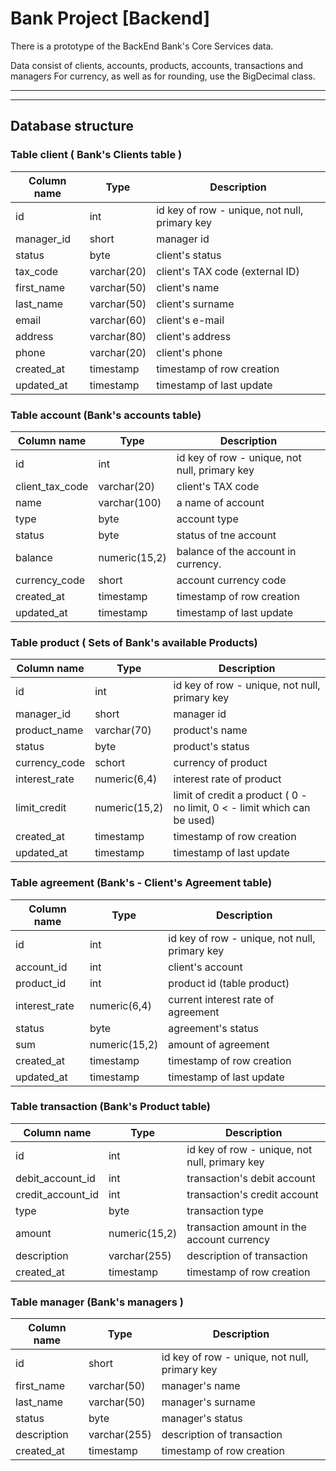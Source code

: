 # Bank Project [Backend]

 There is a prototype of the BackEnd Bank's Core Services data.

 Data consist of clients, accounts, products, accounts, transactions and managers
 For currency, as well as for rounding, use the BigDecimal class.
___


___
## Database structure

### Table client ( Bank's Clients table )

| Column name | Type        | Description                                   |
|-------------|-------------|-----------------------------------------------|
| id          | int         | id key of row - unique, not null, primary key | 
| manager_id  | short       | manager id                                    |
| status      | byte        | client's status                               |
| tax_code    | varchar(20) | client's TAX code (external ID)               |
| first_name  | varchar(50) | client's name                                 |
| last_name   | varchar(50) | client's surname                              |
| email       | varchar(60) | client's e-mail                               |                               
| address     | varchar(80) | client's address                              |
| phone       | varchar(20) | client's phone                                |                                
| created_at  | timestamp   | timestamp of row creation                     |
| updated_at  | timestamp   | timestamp of last update                      |



### Table account (Bank's accounts table)

| Column name     | Type          | Description                                   |
|-----------------|---------------|-----------------------------------------------|
| id              | int           | id key of row - unique, not null, primary key |
| client_tax_code | varchar(20)   | client's TAX code                             |         
| name            | varchar(100)  | a name of account                             |                              
| type            | byte          | account type                                  |                                   
| status          | byte          | status of tne account                         |                          
| balance         | numeric(15,2) | balance of the account in currency.  | 
| currency_code   | short         | account currency code                         |                          
| created_at      | timestamp     | timestamp of row creation                     |
| updated_at      | timestamp     | timestamp of last update                      |

### Table product ( Sets of Bank's available Products)
| Column name   | Type          | Description                                                              |
|---------------|---------------|--------------------------------------------------------------------------|
| id            | int           | id key of row - unique, not null, primary key                            |
| manager_id    | short         | manager id                                                               |
| product_name  | varchar(70)   | product's name                                                           |
| status        | byte          | product's status                                                         |
| currency_code | schort        | currency of product                                                      |
| interest_rate | numeric(6,4)  | interest rate of product                                                 |
| limit_credit  | numeric(15,2) | limit of credit a product ( 0 - no limit, 0 < - limit which can be used) |
| created_at    | timestamp     | timestamp of row creation                                                |
| updated_at    | timestamp     | timestamp of last update                                                 |

### Table agreement (Bank's - Client's  Agreement table)

| Column name   | Type          | Description                                   |
|---------------|---------------|-----------------------------------------------|
| id            | int           | id key of row - unique, not null, primary key |
| account_id    | int           | client's account                              | 
| product_id    | int           | product id (table product)                    | 
| interest_rate | numeric(6,4)	 | current interest rate of agreement            | 
| status        | byte           | agreement's status                            | 
| sum           | numeric(15,2) | amount of agreement                           | 
| created_at    | timestamp     | timestamp of row creation                     | 
| updated_at    | timestamp     | timestamp of last update                      | 

 ### Table transaction (Bank's Product table) 

| Column name        | Type          | Description                                   |
|--------------------|---------------|-----------------------------------------------|
| 	id                | int           | id key of row - unique, not null, primary key | 
| 	debit_account_id  | int           | transaction's debit account                   | 
| 	credit_account_id | int           | transaction's credit account                  | 
| 	type              | byte            | transaction type                              | 
| 	amount            | numeric(15,2) | transaction amount in the account currency    | 
| 	description       | varchar(255)  | description of transaction                    | 
| 	created_at        | timestamp     | timestamp of row creation                     | 

 ### Table manager (Bank's managers )

| Column name  | Type         | Description                                   |
|--------------|--------------|-----------------------------------------------|
| 	id          | short        | id key of row - unique, not null, primary key | 
| 	first_name  | varchar(50)  | manager's name                                | 
| 	last_name   | varchar(50)  | manager's surname                             | 
| 	status      | byte         | manager's status                              | 
| 	description | varchar(255) | description of transaction                    | 
| 	created_at  | timestamp    | timestamp of row creation                     |
